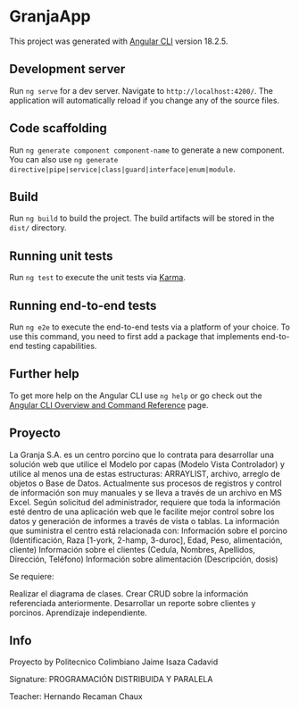 # GranjaApp

This project was generated with [Angular CLI](https://github.com/angular/angular-cli) version 18.2.5.

## Development server

Run `ng serve` for a dev server. Navigate to `http://localhost:4200/`. The application will automatically reload if you change any of the source files.

## Code scaffolding

Run `ng generate component component-name` to generate a new component. You can also use `ng generate directive|pipe|service|class|guard|interface|enum|module`.

## Build

Run `ng build` to build the project. The build artifacts will be stored in the `dist/` directory.

## Running unit tests

Run `ng test` to execute the unit tests via [Karma](https://karma-runner.github.io).

## Running end-to-end tests

Run `ng e2e` to execute the end-to-end tests via a platform of your choice. To use this command, you need to first add a package that implements end-to-end testing capabilities.

## Further help

To get more help on the Angular CLI use `ng help` or go check out the [Angular CLI Overview and Command Reference](https://angular.dev/tools/cli) page.

## Proyecto
La Granja S.A. es un centro porcino que lo contrata para desarrollar una solución web que utilice el Modelo por capas (Modelo Vista Controlador) y utilice al menos una de estas estructuras: ARRAYLIST, archivo, arreglo de objetos o Base de Datos.
Actualmente sus procesos de registros y control de información son muy manuales y se lleva a través de un archivo en MS Excel. Según solicitud del administrador, requiere que toda la información esté dentro de una aplicación web que le facilite mejor control sobre los datos y generación de informes a través de vista o tablas. La información que suministra el centro está relacionada con:
Información sobre el porcino (Identificación, Raza [1-york, 2-hamp, 3-duroc], Edad, Peso, alimentación, cliente)
Información sobre el clientes (Cedula, Nombres, Apellidos, Dirección, Teléfono)
Información sobre alimentación (Descripción, dosis)

Se requiere:

Realizar el diagrama de clases.
Crear CRUD sobre la información referenciada anteriormente.
Desarrollar un reporte sobre clientes y porcinos.
Aprendizaje independiente.

## Info
Proyecto by Politecnico Colimbiano Jaime Isaza Cadavid

Signature: PROGRAMACIÓN DISTRIBUIDA Y PARALELA

Teacher: Hernando Recaman Chaux
